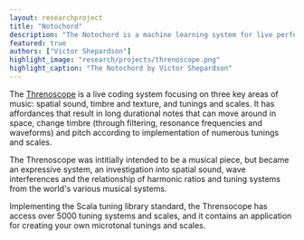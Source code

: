 ```yaml
---
layout: researchproject
title: "Notochord"
description: "The Notochord is a machine learning system for live performance."
featured: true
authors: ["Victor Shepardson"]
highlight_image: "research/projects/threnoscope.png"
highlight_caption: "The Notochord by Victor Shepardson"
---
```


The <a href="https://thormagnusson.github.io/threnoscope/" title="Threnoscope">Threnoscope</a> is a live coding system focusing on three key areas of music: spatial sound, timbre and texture, and tunings and scales. It has affordances that result in long durational notes that can move around in space, change timbre (through filtering, resonance frequencies and waveforms) and pitch according to implementation of numerous tunings and scales.

The Threnoscope was intitially intended to be a musical piece, but became an expressive system, an investigation into spatial sound, wave interferences and the relationship of harmonic ratios and tuning systems from the world's various musical systems.

Implementing the Scala tuning library standard, the Thrensocope has access over 5000 tuning systems and scales, and it contains an application for creating your own microtonal tunings and scales.
